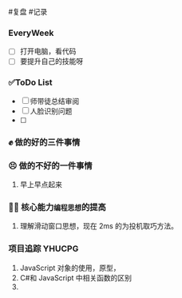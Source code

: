
#复盘 #记录

### EveryWeek

- [ ] 打开电脑，看代码
- [ ] 要提升自己的技能呀

### ✅ToDo List

- [ ] 师带徒总结审阅
- [ ] 人脸识别问题
- [ ]

### ✊ 做的好的三件事情

### 😣 做的不好的一件事情

1. 早上早点起来

### 🧑‍💻 核心能力`编程思想`的提高

1. 理解滑动窗口思想，现在 2ms 的为投机取巧方法。

### 项目追踪 YHUCPG

1. JavaScript 对象的使用，原型，
2. C#和 JavaScript 中相关函数的区别
3.

